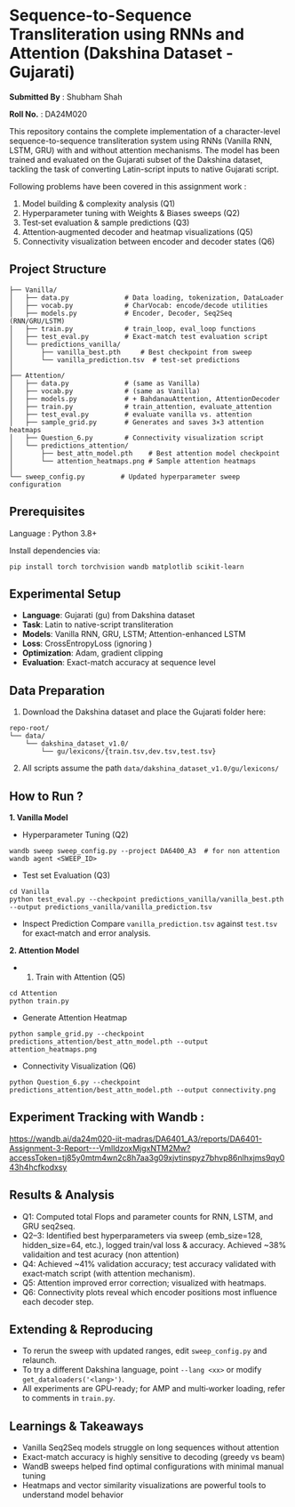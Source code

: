 # Sequence-to-Sequence Transliteration using RNNs and Attention (Dakshina Dataset - Gujarati)

**Submitted By** : Shubham Shah

**Roll No.** : DA24M020

This repository contains the complete implementation of a character-level sequence-to-sequence transliteration system using RNNs (Vanilla RNN, LSTM, GRU) with and without attention mechanisms. The model has been trained and evaluated on the Gujarati subset of the Dakshina dataset, tackling the task of converting Latin-script inputs to native Gujarati script.

Following problems have been covered in this assignment work : 
1. Model building & complexity analysis (Q1)
2. Hyperparameter tuning with Weights & Biases sweeps (Q2)
3. Test‑set evaluation & sample predictions (Q3)
4. Attention‑augmented decoder and heatmap visualizations (Q5)
5. Connectivity visualization between encoder and decoder states (Q6)

## Project Structure
```
├── Vanilla/
│   ├── data.py              # Data loading, tokenization, DataLoader
│   ├── vocab.py             # CharVocab: encode/decode utilities
│   ├── models.py            # Encoder, Decoder, Seq2Seq (RNN/GRU/LSTM)
│   ├── train.py             # train_loop, eval_loop functions
│   ├── test_eval.py         # Exact‑match test evaluation script
│   └── predictions_vanilla/
│       ├── vanilla_best.pth     # Best checkpoint from sweep
│       └── vanilla_prediction.tsv  # test‑set predictions
│  
├── Attention/
│   ├── data.py              # (same as Vanilla)
│   ├── vocab.py             # (same as Vanilla)
│   ├── models.py            # + BahdanauAttention, AttentionDecoder
│   ├── train.py             # train_attention, evaluate_attention
│   ├── test_eval.py         # evaluate vanilla vs. attention
│   ├── sample_grid.py       # Generates and saves 3×3 attention heatmaps
│   ├── Question_6.py        # Connectivity visualization script
│   └── predictions_attention/
│       ├── best_attn_model.pth    # Best attention model checkpoint
│       └── attention_heatmaps.png # Sample attention heatmaps
│
└── sweep_config.py         # Updated hyperparameter sweep configuration
```

## Prerequisites
Language : Python 3.8+

Install dependencies via:
```
pip install torch torchvision wandb matplotlib scikit-learn
```

## Experimental Setup
* **Language**: Gujarati (gu) from Dakshina dataset
* **Task**: Latin to native-script transliteration
* **Models**: Vanilla RNN, GRU, LSTM; Attention-enhanced LSTM
* **Loss**: CrossEntropyLoss (ignoring <pad>)
* **Optimization**: Adam, gradient clipping
* **Evaluation**: Exact-match accuracy at sequence level

## Data Preparation 
1. Download the Dakshina dataset and place the Gujarati folder here:
```
repo-root/
└── data/
    └── dakshina_dataset_v1.0/
        └── gu/lexicons/{train.tsv,dev.tsv,test.tsv}
```

2. All scripts assume the path ```data/dakshina_dataset_v1.0/gu/lexicons/```

## How to Run ?
**1. Vanilla Model**
* Hyperparameter Tuning (Q2)
```
wandb sweep sweep_config.py --project DA6400_A3  # for non attention 
wandb agent <SWEEP_ID>
```

* Test set Evaluation (Q3)
```
cd Vanilla
python test_eval.py --checkpoint predictions_vanilla/vanilla_best.pth --output predictions_vanilla/vanilla_prediction.tsv
```

* Inspect Prediction
Compare ```vanilla_prediction.tsv``` against ```test.tsv``` for exact‑match and error analysis.

**2. Attention Model**
* 1. Train with Attention (Q5)
```
cd Attention
python train.py
```

* Generate Attention Heatmap
```
python sample_grid.py --checkpoint predictions_attention/best_attn_model.pth --output attention_heatmaps.png
```

* Connectivity Visualization (Q6)
```
python Question_6.py --checkpoint predictions_attention/best_attn_model.pth --output connectivity.png
```

## Experiment Tracking with Wandb : 
https://wandb.ai/da24m020-iit-madras/DA6401_A3/reports/DA6401-Assignment-3-Report---VmlldzoxMjgxNTM2Mw?accessToken=tj85y0mtm4wn2c8h7aa3g09xjvtinspyz7bhvp86nlhxjms9qy043h4hcfkodxsy

## Results & Analysis 
* Q1: Computed total Flops and parameter counts for RNN, LSTM, and GRU seq2seq.
* Q2–3: Identified best hyperparameters via sweep (emb_size=128, hidden_size=64, etc.), logged train/val loss & accuracy. Achieved ~38% validaition and test acuracy (non attention)
* Q4: Achieved ~41% validation accuracy; test accuracy validated with exact‑match script (with attention mechanism).
* Q5: Attention improved error correction; visualized with heatmaps.
* Q6: Connectivity plots reveal which encoder positions most influence each decoder step.

## Extending & Reproducing 
*  To rerun the sweep with updated ranges, edit ```sweep_config.py``` and relaunch.
*  To try a different Dakshina language, point ```--lang <xx>``` or modify ```get_dataloaders('<lang>')```.
*  All experiments are GPU‑ready; for AMP and multi‑worker loading, refer to comments in ```train.py```.

## Learnings & Takeaways
* Vanilla Seq2Seq models struggle on long sequences without attention
* Exact-match accuracy is highly sensitive to decoding (greedy vs beam)
* WandB sweeps helped find optimal configurations with minimal manual tuning
* Heatmaps and vector similarity visualizations are powerful tools to understand model behavior
